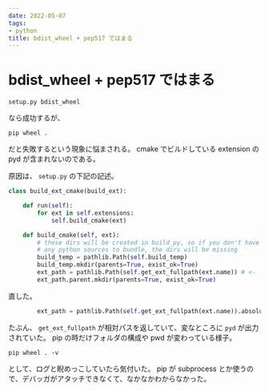```yaml
---
date: 2022-05-07
tags:
- python
title: bdist_wheel + pep517 ではまる
---
```


# bdist_wheel + pep517 ではまる

```
setup.py bdist_wheel
```

なら成功するが、

```
pip wheel .
```

だと失敗するという現象に悩まされる。
cmake でビルドしている extension の pyd が含まれないのである。


原因は、 `setup.py` の下記の記述。

```python
class build_ext_cmake(build_ext):

    def run(self):
        for ext in self.extensions:
            self.build_cmake(ext)

    def build_cmake(self, ext):
        # these dirs will be created in build_py, so if you don't have
        # any python sources to bundle, the dirs will be missing
        build_temp = pathlib.Path(self.build_temp)
        build_temp.mkdir(parents=True, exist_ok=True)
        ext_path = pathlib.Path(self.get_ext_fullpath(ext.name)) # <- これ
        ext_path.parent.mkdir(parents=True, exist_ok=True)
```

直した。

```python
        ext_path = pathlib.Path(self.get_ext_fullpath(ext.name)).absolute()
```

たぶん、 `get_ext_fullpath` が相対パスを返していて、変なところに `pyd` が出力されていた。
pip の時だけフォルダの構成や pwd が変わっている様子。

```
pip wheel . -v
```

として、ログと睨めっこしていたら気付いた。
pip が subprocess とか使うので、デバッガがアタッチできなくて、なかなかわからなかった。

